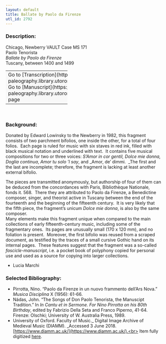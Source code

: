 ```yaml
---
layout: default
title: Ballate by Paolo da Firenze
utl_id: 2792
---
```


### Description:

Chicago, Newberry VAULT Case MS 171<br>
Paolo Tenorista<br>
_Ballate by Paolo da Firenze_<br>
Tuscany, between 1400 and 1499

<table border="0.5" cellpadding="1" cellspacing="1" style="width: 200px; background-color:#F8F8F8;"><tbody><tr><td>Go to [Transcription](https://italian-paleography.library.utoronto.ca/content/transcript_IP_022)<br>
Go to [Manuscript](https://italian-paleography.library.utoronto.ca/islandora/object/italianpaleography%3AIP_022) page</td></tr></tbody></table> 

### Background:

Donated by Edward Lowinsky to the Newberry in 1982, this fragment consists of two parchment bifolios, one inside the other, for a total of four folios.  Each page is ruled for music with six staves in red ink, filled with black musical notation and underlined with text.  It contains five musical compositions for two or three voices: _S’Amor in cor gentil, Dolce mie donna, Doglia continua_, _Amor tu solo ’l say_, and _Amor, de’ dimmi.  _The first and the last are incomplete; therefore, the fragment is lacking at least another external bifolio.

The pieces are transmitted anonymously, but authorship of four of them can be deduced from the concordances with Paris, Bibliothèque Nationale, fonds it. 568.  There they are attributed to Paolo da Firenze, a Benedictine composer, singer, and theorist active in Tuscany between the end of the fourteenth and the beginning of the fifteenth century.  It is very likely that the fifth piece, the fragment’s unicum _Dolce mie donna_, is also by the same composer. <br>
Many elements make this fragment unique when compared to the main collections of early fifteenth-century music, including some of the fragmentary ones.  Its pages are unusually small (170 x 120 mm), and no foliation is present.  Moreover, the first bifolio was reused from a scraped document, as testified by the traces of a small cursive Gothic hand on its internal pages.  These features suggest that the fragment was a so-called _fascicle-manuscript_, i.e. a pocket book of polyphony copied for personal use and used as a source for copying into larger collections.

- Lucia Marchi

### Selected Bibliography:

- Pirrotta, Nino. “Paolo da Firenze in un nuovo frammento dell’Ars Nova.” _Musica Disciplina_ X (1956): 61-66.<br>
- Nádas, John. “The Songs of Don Paolo Tenorista, the Manuscipt Tradition.” In _In Cantu et in Sermone. For Nino Pirrotta on his 80th Birthday_, edited by Fabrizio Della Seta and Franco Piperno, 41-64. Firenze: Olschki; University of W. Australia Press, 1989.<br>
- University of Oxford. Faculty of Music._ Digital Image Archive of Medieval Music (DIAMM). _Accessed 3 June 2018. [https://www.diamm.ac.uk/](https://www.diamm.ac.uk/).<br>
Item fully digitized [here](http://collections.carli.illinois.edu/cdm/ref/collection/nby_dig/id/21484).<br>
